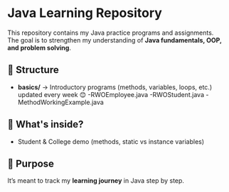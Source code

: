# Java Learning Repository

This repository contains my Java practice programs and assignments.  
The goal is to strengthen my understanding of **Java fundamentals, OOP, and problem solving**.

## 📂 Structure
- **basics/** → Introductory programs (methods, variables, loops, etc.)
updated every week 😊
-RWOEmployee.java
-RWOStudent.java
-MethodWorkingExample.java


## 🚀 What's inside?
- Student & College demo (methods, static vs instance variables)


## 🎯 Purpose
It’s meant to track my **learning journey** in Java step by step.


